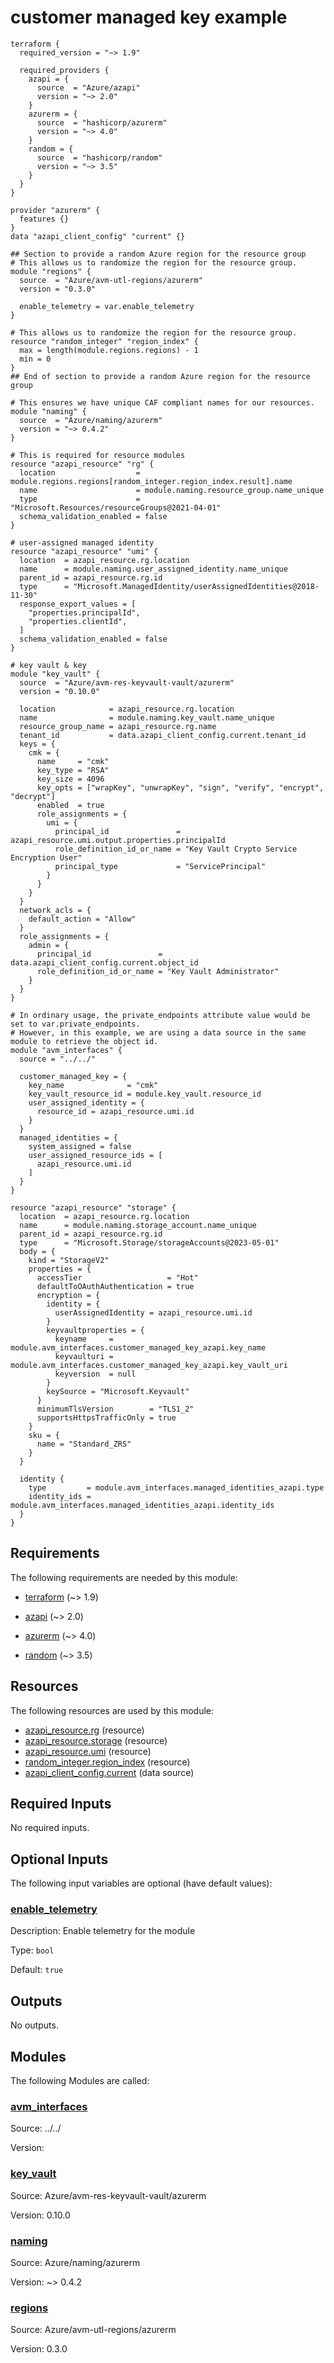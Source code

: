 <!-- BEGIN_TF_DOCS -->
# customer managed key example

```hcl
terraform {
  required_version = "~> 1.9"

  required_providers {
    azapi = {
      source  = "Azure/azapi"
      version = "~> 2.0"
    }
    azurerm = {
      source  = "hashicorp/azurerm"
      version = "~> 4.0"
    }
    random = {
      source  = "hashicorp/random"
      version = "~> 3.5"
    }
  }
}

provider "azurerm" {
  features {}
}
data "azapi_client_config" "current" {}

## Section to provide a random Azure region for the resource group
# This allows us to randomize the region for the resource group.
module "regions" {
  source  = "Azure/avm-utl-regions/azurerm"
  version = "0.3.0"

  enable_telemetry = var.enable_telemetry
}

# This allows us to randomize the region for the resource group.
resource "random_integer" "region_index" {
  max = length(module.regions.regions) - 1
  min = 0
}
## End of section to provide a random Azure region for the resource group

# This ensures we have unique CAF compliant names for our resources.
module "naming" {
  source  = "Azure/naming/azurerm"
  version = "~> 0.4.2"
}

# This is required for resource modules
resource "azapi_resource" "rg" {
  location                  = module.regions.regions[random_integer.region_index.result].name
  name                      = module.naming.resource_group.name_unique
  type                      = "Microsoft.Resources/resourceGroups@2021-04-01"
  schema_validation_enabled = false
}

# user-assigned managed identity
resource "azapi_resource" "umi" {
  location  = azapi_resource.rg.location
  name      = module.naming.user_assigned_identity.name_unique
  parent_id = azapi_resource.rg.id
  type      = "Microsoft.ManagedIdentity/userAssignedIdentities@2018-11-30"
  response_export_values = [
    "properties.principalId",
    "properties.clientId",
  ]
  schema_validation_enabled = false
}

# key vault & key
module "key_vault" {
  source  = "Azure/avm-res-keyvault-vault/azurerm"
  version = "0.10.0"

  location            = azapi_resource.rg.location
  name                = module.naming.key_vault.name_unique
  resource_group_name = azapi_resource.rg.name
  tenant_id           = data.azapi_client_config.current.tenant_id
  keys = {
    cmk = {
      name     = "cmk"
      key_type = "RSA"
      key_size = 4096
      key_opts = ["wrapKey", "unwrapKey", "sign", "verify", "encrypt", "decrypt"]
      enabled  = true
      role_assignments = {
        umi = {
          principal_id               = azapi_resource.umi.output.properties.principalId
          role_definition_id_or_name = "Key Vault Crypto Service Encryption User"
          principal_type             = "ServicePrincipal"
        }
      }
    }
  }
  network_acls = {
    default_action = "Allow"
  }
  role_assignments = {
    admin = {
      principal_id               = data.azapi_client_config.current.object_id
      role_definition_id_or_name = "Key Vault Administrator"
    }
  }
}

# In ordinary usage, the private_endpoints attribute value would be set to var.private_endpoints.
# However, in this example, we are using a data source in the same module to retrieve the object id.
module "avm_interfaces" {
  source = "../../"

  customer_managed_key = {
    key_name              = "cmk"
    key_vault_resource_id = module.key_vault.resource_id
    user_assigned_identity = {
      resource_id = azapi_resource.umi.id
    }
  }
  managed_identities = {
    system_assigned = false
    user_assigned_resource_ids = [
      azapi_resource.umi.id
    ]
  }
}

resource "azapi_resource" "storage" {
  location  = azapi_resource.rg.location
  name      = module.naming.storage_account.name_unique
  parent_id = azapi_resource.rg.id
  type      = "Microsoft.Storage/storageAccounts@2023-05-01"
  body = {
    kind = "StorageV2"
    properties = {
      accessTier                   = "Hot"
      defaultToOAuthAuthentication = true
      encryption = {
        identity = {
          userAssignedIdentity = azapi_resource.umi.id
        }
        keyvaultproperties = {
          keyname     = module.avm_interfaces.customer_managed_key_azapi.key_name
          keyvaulturi = module.avm_interfaces.customer_managed_key_azapi.key_vault_uri
          keyversion  = null
        }
        keySource = "Microsoft.Keyvault"
      }
      minimumTlsVersion        = "TLS1_2"
      supportsHttpsTrafficOnly = true
    }
    sku = {
      name = "Standard_ZRS"
    }
  }

  identity {
    type         = module.avm_interfaces.managed_identities_azapi.type
    identity_ids = module.avm_interfaces.managed_identities_azapi.identity_ids
  }
}
```

<!-- markdownlint-disable MD033 -->
## Requirements

The following requirements are needed by this module:

- <a name="requirement_terraform"></a> [terraform](#requirement\_terraform) (~> 1.9)

- <a name="requirement_azapi"></a> [azapi](#requirement\_azapi) (~> 2.0)

- <a name="requirement_azurerm"></a> [azurerm](#requirement\_azurerm) (~> 4.0)

- <a name="requirement_random"></a> [random](#requirement\_random) (~> 3.5)

## Resources

The following resources are used by this module:

- [azapi_resource.rg](https://registry.terraform.io/providers/Azure/azapi/latest/docs/resources/resource) (resource)
- [azapi_resource.storage](https://registry.terraform.io/providers/Azure/azapi/latest/docs/resources/resource) (resource)
- [azapi_resource.umi](https://registry.terraform.io/providers/Azure/azapi/latest/docs/resources/resource) (resource)
- [random_integer.region_index](https://registry.terraform.io/providers/hashicorp/random/latest/docs/resources/integer) (resource)
- [azapi_client_config.current](https://registry.terraform.io/providers/Azure/azapi/latest/docs/data-sources/client_config) (data source)

<!-- markdownlint-disable MD013 -->
## Required Inputs

No required inputs.

## Optional Inputs

The following input variables are optional (have default values):

### <a name="input_enable_telemetry"></a> [enable\_telemetry](#input\_enable\_telemetry)

Description: Enable telemetry for the module

Type: `bool`

Default: `true`

## Outputs

No outputs.

## Modules

The following Modules are called:

### <a name="module_avm_interfaces"></a> [avm\_interfaces](#module\_avm\_interfaces)

Source: ../../

Version:

### <a name="module_key_vault"></a> [key\_vault](#module\_key\_vault)

Source: Azure/avm-res-keyvault-vault/azurerm

Version: 0.10.0

### <a name="module_naming"></a> [naming](#module\_naming)

Source: Azure/naming/azurerm

Version: ~> 0.4.2

### <a name="module_regions"></a> [regions](#module\_regions)

Source: Azure/avm-utl-regions/azurerm

Version: 0.3.0

<!-- END_TF_DOCS -->
